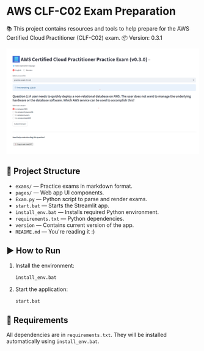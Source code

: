 # AWS CLF-C02 Exam Preparation

📚 This project contains resources and tools to help prepare for the AWS Certified Cloud Practitioner (CLF-C02) exam.
📦 Version: 0.3.1

<img src="assets/screenshot.png" width="600" alt="Preview">

## 🧰 Project Structure

- `exams/` — Practice exams in markdown format.
- `pages/` — Web app UI components.
- `Exam.py` — Python script to parse and render exams.
- `start.bat` — Starts the Streamlit app.
- `install_env.bat` — Installs required Python environment.
- `requirements.txt` — Python dependencies.
- `version` — Contains current version of the app.
- `README.md` — You're reading it :)

## ▶️ How to Run

1. Install the environment:

    ```bash
    install_env.bat
    ```

2. Start the application:

    ```bash
    start.bat
    ```

## 🧪 Requirements

All dependencies are in `requirements.txt`. They will be installed automatically using `install_env.bat`.

